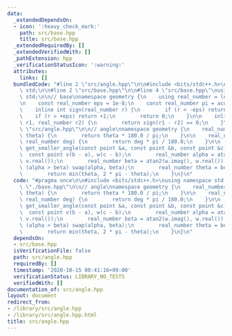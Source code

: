 ```yaml
---
data:
  _extendedDependsOn:
  - icon: ':heavy_check_mark:'
    path: src/base.hpp
    title: src/base.hpp
  _extendedRequiredBy: []
  _extendedVerifiedWith: []
  _pathExtension: hpp
  _verificationStatusIcon: ':warning:'
  attributes:
    links: []
  bundledCode: "#line 2 \"src/angle.hpp\"\n\n#include <bits/stdc++.h>\nusing namespace\
    \ std;\n\n#line 2 \"src/base.hpp\"\n\n#line 4 \"src/base.hpp\"\nusing namespace\
    \ std;\n\n// base\nnamespace geometry {\n    using real_number = long double;\n\
    \n    const real_number eps = 1e-8;\n    const real_number pi = acos(-1);\n\n\
    \    inline int sign(real_number r) {\n        if (r < -eps) return -1;\n    \
    \    if (r > +eps) return +1;\n        return 0;\n    }\n\n    inline bool is_equal(real_number\
    \ r1, real_number r2) {\n        return sign(r1 - r2) == 0;\n    }\n}\n#line 7\
    \ \"src/angle.hpp\"\n\n// angle\nnamespace geometry {\n    real_number radian_to_degree(real_number\
    \ theta) {\n        return theta * 180.0 / pi;\n    }\n\n    real_number degree_to_radian(const\
    \ real_number deg) {\n        return deg * pi / 180.0;\n    }\n\n    real_number\
    \ get_smaller_angle(const point &a, const point &b, const point &c) {\n      \
    \  const point v(b - a), w(c - b);\n        real_number alpha = atan2(v.imag(),\
    \ v.real());\n        real_number beta = atan2(w.imag(), w.real());\n        if\
    \ (alpha > beta) swap(alpha, beta);\n        real_number theta = beta - alpha;\n\
    \        return min(theta, 2 * pi - theta);\n    }\n}\n"
  code: "#pragma once\n\n#include <bits/stdc++.h>\nusing namespace std;\n\n#include\
    \ \"./base.hpp\"\n\n// angle\nnamespace geometry {\n    real_number radian_to_degree(real_number\
    \ theta) {\n        return theta * 180.0 / pi;\n    }\n\n    real_number degree_to_radian(const\
    \ real_number deg) {\n        return deg * pi / 180.0;\n    }\n\n    real_number\
    \ get_smaller_angle(const point &a, const point &b, const point &c) {\n      \
    \  const point v(b - a), w(c - b);\n        real_number alpha = atan2(v.imag(),\
    \ v.real());\n        real_number beta = atan2(w.imag(), w.real());\n        if\
    \ (alpha > beta) swap(alpha, beta);\n        real_number theta = beta - alpha;\n\
    \        return min(theta, 2 * pi - theta);\n    }\n}\n"
  dependsOn:
  - src/base.hpp
  isVerificationFile: false
  path: src/angle.hpp
  requiredBy: []
  timestamp: '2020-10-15 00:41:16+09:00'
  verificationStatus: LIBRARY_NO_TESTS
  verifiedWith: []
documentation_of: src/angle.hpp
layout: document
redirect_from:
- /library/src/angle.hpp
- /library/src/angle.hpp.html
title: src/angle.hpp
---
```

